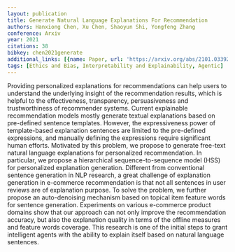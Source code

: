 ```yaml
---
layout: publication
title: Generate Natural Language Explanations For Recommendation
authors: Hanxiong Chen, Xu Chen, Shaoyun Shi, Yongfeng Zhang
conference: Arxiv
year: 2021
citations: 38
bibkey: chen2021generate
additional_links: [{name: Paper, url: 'https://arxiv.org/abs/2101.03392'}]
tags: [Ethics and Bias, Interpretability and Explainability, Agentic]
---
```

Providing personalized explanations for recommendations can help users to
understand the underlying insight of the recommendation results, which is
helpful to the effectiveness, transparency, persuasiveness and trustworthiness
of recommender systems. Current explainable recommendation models mostly
generate textual explanations based on pre-defined sentence templates. However,
the expressiveness power of template-based explanation sentences are limited to
the pre-defined expressions, and manually defining the expressions require
significant human efforts. Motivated by this problem, we propose to generate
free-text natural language explanations for personalized recommendation. In
particular, we propose a hierarchical sequence-to-sequence model (HSS) for
personalized explanation generation. Different from conventional sentence
generation in NLP research, a great challenge of explanation generation in
e-commerce recommendation is that not all sentences in user reviews are of
explanation purpose. To solve the problem, we further propose an auto-denoising
mechanism based on topical item feature words for sentence generation.
Experiments on various e-commerce product domains show that our approach can
not only improve the recommendation accuracy, but also the explanation quality
in terms of the offline measures and feature words coverage. This research is
one of the initial steps to grant intelligent agents with the ability to
explain itself based on natural language sentences.